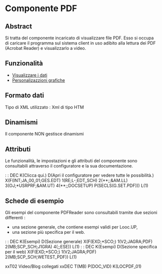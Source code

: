 # Componente PDF

## Abstract

Si tratta del componente incaricato di visualizzare file PDF.
Esso si occupa di caricare il programma sul sistema client in uso adibito alla lettura dei PDF (Acrobat Reader) e visualizzarlo a video.

## Funzionalità
- [Visualizzare i dati](Sorgenti/DOC/TA/B£AMO/LOCPDF_F01)
- [Personalizazzioni grafiche](Sorgenti/DOC/TA/B£AMO/LOCPDF_F02)

## Formato dati
Tipo di XML utilizzato :  Xml di tipo HTM

## Dinamismi
Il componente NON gestisce dinamismi

## Attributi
Le funzionalità, le impostazioni e gli attributi del componente sono consultabili attraverso il configuratore e la sua documentazione.

 :  : DEC K(Clicca qui.) D(Apri il configuratore per vedere tutte le possibilità.) X(F(INT;JA_00_01;GES.EDT) 1(RE;L-;EDT_SCH) 2(\*\*;;&AM.LL) 3(OJ;\*USRPRF;&AM.UT) 4(\*\*;;DOCSETUP) P(SECLS(G.SET.PDF))) L(1)



## Schede di esempio
Gli esempi del componente PDFReader sono consultabili tramite due sezioni differenti : 
- una sezione generale, che contiene esempi validi per Looc.UP,
- una sezione più specifica per il web.

 :  : DEC K(Esempi) D(Sezione generale) X(F(EXD;\*SCO;) 1(V2;JAGRA;PDF) 2(MB;SCP_SCH;J1GRA) 4(;;ESE)) L(1)
 :  : DEC K(Esempi) D(Sezione specifica per il web) X(F(EXD;\*SCO;) 1(V2;JAGRA;PDF) 2(MB;SCP_SCH;WETEST_PDF)) L(1)

xxT02 Video/Blog collegati
  xxDEC T(MB) P(DOC_VID) K(LOCPDF_01)
